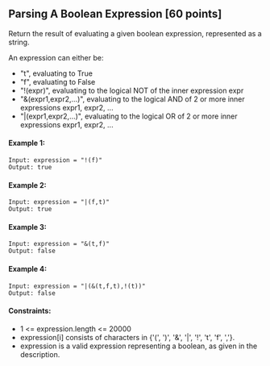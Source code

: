 ## Parsing A Boolean Expression [60 points]
Return the result of evaluating a given boolean expression, represented as a string.

An expression can either be:

- "t", evaluating to True
- "f", evaluating to False
- "!(expr)", evaluating to the logical NOT of the inner expression expr
- "&(expr1,expr2,...)", evaluating to the logical AND of 2 or more inner expressions expr1, expr2, ...
- "|(expr1,expr2,...)", evaluating to the logical OR of 2 or more inner expressions expr1, expr2, ...

#### Example 1:
```
Input: expression = "!(f)"
Output: true
```

#### Example 2:
```
Input: expression = "|(f,t)"
Output: true
```

#### Example 3:
```
Input: expression = "&(t,f)"
Output: false
```

#### Example 4:
```
Input: expression = "|(&(t,f,t),!(t))"
Output: false
```

#### Constraints:
- 1 <= expression.length <= 20000
- expression[i] consists of characters in {'(', ')', '&', '|', '!', 't', 'f', ','}.
- expression is a valid expression representing a boolean, as given in the description.